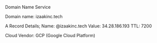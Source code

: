 
Domain Name Service


Domain name:    izaakinc.tech


A Record Details; 
        Name:   @izaakinc.tech
        Value:  34.28.186.193
        TTL:    7200
        
        
Cloud Vendor:   GCP (Google Cloud Platform)
